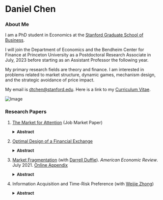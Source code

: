 # Daniel Chen
### About Me
I am a PhD student in Economics at the [Stanford Graduate School of Business](https://www.gsb.stanford.edu/programs/phd/academic-experience/students/daniel-chen). 


I will join the Department of Economics and the Bendheim Center for Finance at Princeton University as a Postdoctoral Research Associate in July, 2023 before starting as an Assistant Professor the following year. 

My primary research fields are theory and finance. I am interested in problems related to market structure, dynamic games, mechanism design, and the strategic avoidance of price impact. 

My email is dtchen@stanford.edu. Here is a link to my [Curriculum Vitae](https://www.gsb.stanford.edu/sites/default/files/phd-cv/CVNOV12.pdf).


![Image](https://dtc1995.github.io/danielchenpic.png)

### Research Papers
1. [The Market for Attention](https://drive.google.com/file/d/1pgOcnkTeMeXF14Fo2zU1O3j5iJUU8LRS/view?usp=sharing) (Job Market Paper) 
    <details><summary style="font-size:95%;"><b>Abstract</b></summary>
    <blockquote style="font-size:95%;"> <span style="color:black">This paper develops a dynamic general equilibrium model of the market for attention. Digital platforms compete for the attention of consumers by investing in the quality of their services which they provide for free. Platforms then sell the attention, in the form of advertisements, to firms in the product market via auctions that use consumer data for targeting. We characterize outcomes in the product market, ad revenue, and platform investment in the unique stationary equilibrium. When data is more informative for all platforms, typically product consumption improves but ad revenues and investment decline. When platforms are more interoperable, investment rises but product consumption worsens. Compared with first best, investment can be either too high or too low. The model predicts variation in ad prices, bid pacing, and delay in the matching of a firm to a consumer and relates these to platform market power. It also predicts that platforms that are data-rich relative to their rivals will typically have higher market shares, ad prices, and investment.</span> </blockquote>
    </details>

2.  [Optimal Design of a Financial Exchange](https://drive.google.com/file/d/12KpGxa75Cymr4NHG5jI30metR2z0X1dF/view?usp=share_link) 
    <details><summary style="font-size:95%;"><b>Abstract</b></summary>
    <blockquote style="font-size:95%;">  <span style="color:black"> We consider the design of a market for a single asset where a finite number of risk averse traders may trade to share risk from asset endowments. We derive the direct mechanisms that maximize a linear combination of expected revenue and allocative efficiency. We find that the first best allocation is Bayesian-Nash implementable with ex-ante budget balance if and only if the expectations of traders’ endowments are proportional to their risk capacities. We show that an optimal direct mechanism has an indirect implementation by a double auction with side payments. Thus there may be cause for regulation of side payments and potential to use them as effective policy tools.</span>
    </blockquote>
    </details>

3.  [Market Fragmentation](https://www.gsb.stanford.edu/sites/default/files/paper-or-publication/aer.marketfrag.pdf) (with [Darrell Duffie](https://www.darrellduffie.com)). *American Economic Review*. July 2021. [Online Appendix](https://dtc1995.github.io/ChenDuffieOnlineAppendixFeb2021.pdf)  
    <details><summary style="font-size:95%;"><b>Abstract</b></summary>
    <blockquote style="font-size:95%;"> <span style="color:black">We model a simple market setting in which fragmentation of trade of the same asset across multiple exchanges improves allocative efficiency. Fragmentation reduces the inhibiting effect of price-impact avoidance on order submission. Although fragmentation reduces market depth on each exchange, it also isolates cross-exchange price impacts, leading to more aggressive overall order submission and better rebalancing of unwanted positions across traders. Fragmentation also has implications for the extent to which prices reveal traders’ private information. While a given exchange price is less informative in more fragmented markets, all exchange prices taken together are more informative.</span>
    </blockquote>
    </details>

4.  Information Acquisition and Time-Risk Preference (with [Weijie Zhong](https://www.gsb.stanford.edu/faculty-research/faculty/weijie-zhong))
    <details><summary style="font-size:95%;"><b>Abstract</b></summary>
    <blockquote style="font-size:95%;"> <span style="color:black">[Preliminary draft available upon request] An agent aquires information dynamically until her posterior belief about an unknown binary state reaches either an upper or a lower threshold. The agent can choose any signal process subject to a constraint on the rate of "uncertainty reduction." We show that learning strategies can be ordered by time risk---the dispersiveness of the distribution of time that a threshold is reached. We construct a strategy that maximizes time risk and one that minimizes time risk. Under the time-risk maximizing strategy, posterior beliefs evolve according to a Poisson process. The posterior belief either jumps to the threshold that is closer in Bregman divergence or drifts towards the other threshold. Under the time-risk minimizing strategy, the posterior belief reaches a threshold at a deterministic time.</span>
    </blockquote>
    </details>




